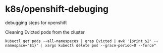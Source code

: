 # k8s/openshift-debuging
debugging steps for openshift


Cleaning Evicted pods from the cluster
```
kubectl get pods --all-namespaces | grep Evicted | awk '{print $2" --namespace="$1}' | xargs kubectl delete pod --grace-period=0 --force"
```
